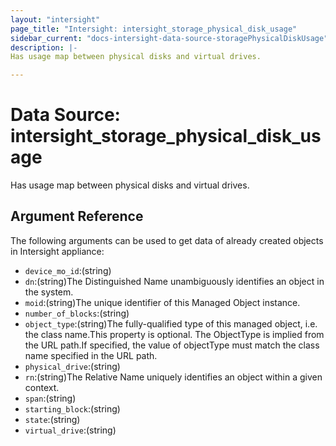 ```yaml
---
layout: "intersight"
page_title: "Intersight: intersight_storage_physical_disk_usage"
sidebar_current: "docs-intersight-data-source-storagePhysicalDiskUsage"
description: |-
Has usage map between physical disks and virtual drives.

---
```


# Data Source: intersight_storage_physical_disk_usage
Has usage map between physical disks and virtual drives.

## Argument Reference
The following arguments can be used to get data of already created objects in Intersight appliance:
* `device_mo_id`:(string)
* `dn`:(string)The Distinguished Name unambiguously identifies an object in the system.
* `moid`:(string)The unique identifier of this Managed Object instance.
* `number_of_blocks`:(string)
* `object_type`:(string)The fully-qualified type of this managed object, i.e. the class name.This property is optional. The ObjectType is implied from the URL path.If specified, the value of objectType must match the class name specified in the URL path.
* `physical_drive`:(string)
* `rn`:(string)The Relative Name uniquely identifies an object within a given context.
* `span`:(string)
* `starting_block`:(string)
* `state`:(string)
* `virtual_drive`:(string)
